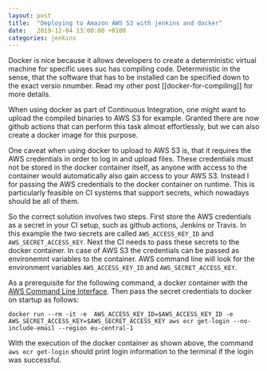 ```yaml
---
layout: post
title:  "Deploying to Amazon AWS S3 with jenkins and docker"
date:   2019-12-04 13:00:00 +0100
categories: jenkins
---
```


Docker is nice because it allows developers to create a deterministic virtual machine for specific uses suc has compiling code. Deterministic in the sense, that the software that has to be installed can be specified down to the exact versio nnumber. Read my other post [[docker-for-compiling]] for more details.

When using docker as part of Continuous Integration, one might want to upload the compiled binaries to AWS S3 for example. Granted there are now github actions that can perform this task almost effortlessly, but we can also create a docker image for this purpose.

One caveat when using docker to upload to AWS S3 is, that it requires the AWS credentials in order to log in and upload files. These credentials must not be stored in the docker container itself, as anyone with access to the container would automatically also gain access to your AWS S3. Instead I for passing the AWS credentials to the docker container on runtime. This is particularly feasible on CI systems that support secrets, which nowadays should be all of them.

So the correct solution involves two steps. First store the AWS credentials as a secret in your CI setup, such as github actions, Jenkins or Travis. In this example the two secrets are called `AWS_ACCESS_KEY_ID` and `AWS_SECRET_ACCESS_KEY`. Next the CI needs to pass these secrets to the docker container. In case of AWS S3 the credentials can be  passed as environemnt variables to the container. AWS command line will look for the environment variables `AWS_ACCESS_KEY_ID` and `AWS_SECRET_ACCESS_KEY`.

As a prerequisite for the following command, a docker container with the [AWS Command Line Interface](https://docs.aws.amazon.com/cli/). Then pass the secret credentials to docker on startup as follows:

```
docker run --rm -it -e  AWS_ACCESS_KEY_ID=$AWS_ACCESS_KEY_ID -e AWS_SECRET_ACCESS_KEY=$AWS_SECRET_ACCESS_KEY aws ecr get-login --no-include-email --region eu-central-1
```

With the execution of the docker container as shown above, the command `aws ecr get-login` should print login information to the terminal if the login was successful.
